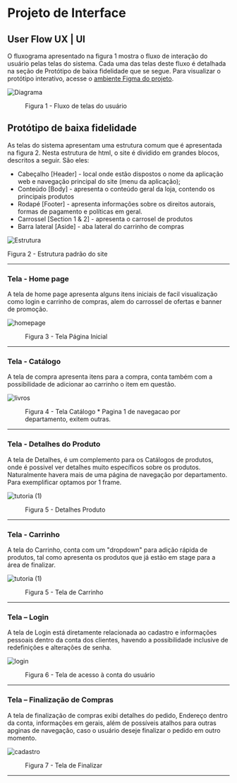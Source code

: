 
# Projeto de Interface


## User Flow  UX | UI

O fluxograma apresentado na figura 1 mostra o fluxo de interação do usuário pelas telas do sistema. Cada uma das telas deste fluxo é detalhada na seção de Protótipo de baixa fidelidade que se segue. Para visualizar o protótipo interativo, acesse o <a href="https://www.figma.com/proto/bBib7DOAPrS7W4iJdiVifg/Loja?type=design&node-id=355-1554&t=RTvOanj4Y4Rjk2EU-0&scaling=min-zoom&page-id=0%3A1">ambiente Figma do projeto</a>.

  ![Diagrama](/DOCUMENTACAO/imgs/conceito.png)

  
   <figure> 
      <figcaption> Figura 1 - Fluxo de telas do usuário
    </figure> 


## Protótipo de baixa fidelidade

As telas do sistema apresentam uma estrutura comum que é apresentada na figura 2. Nesta estrutura de html, o site é dividido em grandes blocos, descritos a seguir. São eles:
<ul>
  <li>Cabeçalho [Header] - local onde estão dispostos o nome da aplicação web e navegação principal do site (menu da aplicação);</li>
  <li>Conteúdo [Body] - apresenta o conteúdo geral da loja, contendo os principais produtos</li>
  <li>Rodapé [Footer] - apresenta informações sobre os direitos autorais, formas de pagamento e políticas em geral.</li>
  <li>Carrossel [Section 1 & 2] - apresenta o carrosel de produtos</li>
  <li>Barra lateral [Aside] - aba lateral do carrinho de compras</li>

</ul>

![Estrutura](/DOCUMENTACAO/imgs/estrutura.png)
    <figcaption>Figura 2 - Estrutura padrão do site
<hr>

<h3><b>Tela - Home page</b></h3>
<p>A tela de home page apresenta alguns itens iniciais de facil visualização como login e carrinho de compras, alem do carrossel de ofertas e banner de promoção. </p>
  
![homepage](/DOCUMENTACAO/imgs/pagina_inicial.png)

<figure> 
  <figcaption>Figura 3 - Tela Página Inicial
</figure> 
<hr>


<h3><b>Tela - Catálogo</b></h3>
<p>A tela de compra apresenta itens para a compra, conta também com a possibilidade de adicionar ao carrinho o item em questão.</p>
  
![livros](/DOCUMENTACAO/imgs/compras.png)

  
<figure> 
  <figcaption> Figura 4 - Tela Catálogo
  * Pagina 1 de navegacao por departamento, exitem outras.
</figure> 

<hr>

<h3><b>Tela - Detalhes do Produto</b></h3>
<p>A tela de Detalhes, é um complemento para os Catálogos de produtos, onde é possivel ver detalhes muito específicos sobre os produtos. Naturalmente havera mais de uma página de navegação por departamento. Para exemplificar optamos por 1 frame.</p>


![tutoria (1)](/DOCUMENTACAO/imgs/detalhes.png)

  
<figure>  
    <figcaption>Figura 5 - Detalhes Produto     
</figure> 

<hr>


<h3><b>Tela - Carrinho</b></h3>
<p>A tela do Carrinho, conta com um "dropdown" para adição rápida de produtos, tal como apresenta os produtos que já estão em stage para a área de finalizar.</p>


![tutoria (1)](/DOCUMENTACAO/imgs/carrinho.png)
  
<figure>  
    <figcaption>Figura 5 - Tela de Carrinho      
</figure> 
<hr>

<h3><b>Tela – Login</b></h3>
<p>A tela de Login está diretamente relacionada ao cadastro e informações pessoais dentro da conta dos clientes, havendo a possibilidade inclusive de redefinições e alterações de senha. </p>
  
  ![login](/DOCUMENTACAO/imgs/login.png)


<figure> 
    <figcaption>Figura 6 - Tela de acesso à conta do usuário
</figure>
<hr>

<h3><b>Tela – Finalização de Compras</b></h3>
<p>A tela de finalização de compras exibi detalhes do pedido, Endereço dentro da conta, informações em gerais, além de possíveis atalhos para outras apginas de navegação, caso o usuário deseje finalizar o pedido em outro momento.</p>
  
  ![cadastro](/DOCUMENTACAO/imgs/finalizar.png)


<figure> 
    <figcaption>Figura 7 - Tela de Finalizar
</figure>
<hr> 
